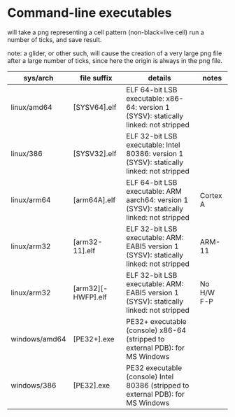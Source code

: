 # Command-line executables

will take a png representing a cell pattern (non-black=live cell) run a number of ticks, and save result.

note: a glider, or other such, will cause the creation of a very large png file after a large number of ticks, since here the origin is always in the png file.


|  sys/arch     |   file suffix      |           details                                                                         |    notes       |
|---------------|--------------------|-------------------------------------------------------------------------------------------|----------------|
| linux/amd64   | [SYSV64].elf       | ELF 64-bit LSB executable: x86-64: version 1 (SYSV): statically linked: not stripped      |                |
| linux/386     | [SYSV32].elf       | ELF 32-bit LSB executable: Intel 80386: version 1 (SYSV): statically linked: not stripped |                |
| linux/arm64   | [arm64A].elf       | ELF 64-bit LSB executable: ARM aarch64: version 1 (SYSV): statically linked: not stripped |   Cortex A     |
| linux/arm32   | [arm32-11].elf     | ELF 32-bit LSB executable: ARM: EABI5 version 1 (SYSV): statically linked: not stripped   |   ARM-11       |
| linux/arm32   | [arm32][-HWFP].elf | ELF 32-bit LSB executable: ARM: EABI5 version 1 (SYSV): statically linked: not stripped   | No H/W F-P     |
| windows/amd64 | [PE32+].exe        | PE32+ executable (console) x86-64 (stripped to external PDB): for MS Windows              |                |
| windows/386   | [PE32].exe         | PE32 executable (console) Intel 80386 (stripped to external PDB): for MS Windows          |                |
